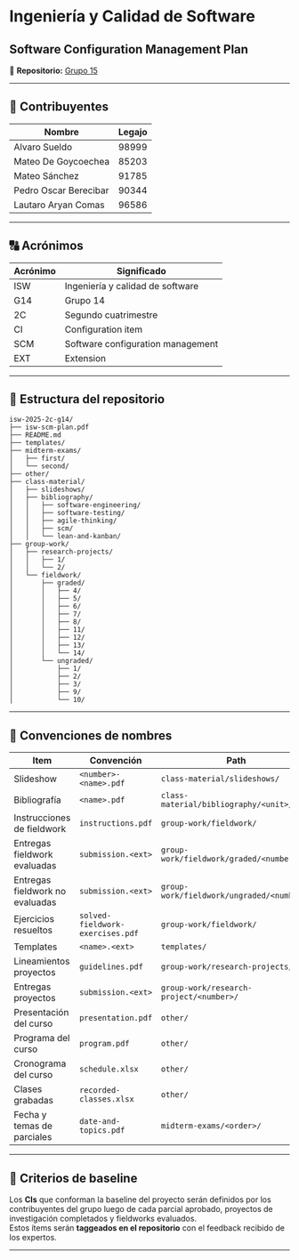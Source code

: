 # Ingeniería y Calidad de Software  
## Software Configuration Management Plan  

📌 **Repositorio:** [Grupo 15](https://github.com/sueldoalvaro/isw-2025-2c-g15.git)  

---

## 👥 Contribuyentes  

| Nombre                 | Legajo |
|-------------------------|--------|
| Alvaro Sueldo           | 98999  |
| Mateo De Goycoechea     | 85203  |
| Mateo Sánchez           | 91785  |
| Pedro Oscar Berecibar   | 90344  |
| Lautaro Aryan Comas     | 96586  |

---

## 🔠 Acrónimos  

| Acrónimo | Significado |
|----------|-------------|
| ISW      | Ingeniería y calidad de software |
| G14      | Grupo 14 |
| 2C       | Segundo cuatrimestre |
| CI       | Configuration item |
| SCM      | Software configuration management |
| EXT      | Extension |

---


## 📂 Estructura del repositorio

```text
isw-2025-2c-g14/
├── isw-scm-plan.pdf
├── README.md
├── templates/
├── midterm-exams/
│   ├── first/
│   └── second/
├── other/
├── class-material/
│   ├── slideshows/
│   ├── bibliography/
│   │   ├── software-engineering/
│   │   ├── software-testing/
│   │   ├── agile-thinking/
│   │   ├── scm/
│   │   └── lean-and-kanban/
├── group-work/
│   ├── research-projects/
│   │   ├── 1/
│   │   └── 2/
│   └── fieldwork/
│       ├── graded/
│       │   ├── 4/
│       │   ├── 5/
│       │   ├── 6/
│       │   ├── 7/
│       │   ├── 8/
│       │   ├── 11/
│       │   ├── 12/
│       │   ├── 13/
│       │   └── 14/
│       └── ungraded/
│           ├── 1/
│           ├── 2/
│           ├── 3/
│           ├── 9/
│           └── 10/
```

---

## 📑 Convenciones de nombres  

| Item | Convención | Path |
|------|------------|------|
| Slideshow | `<number>-<name>.pdf` | `class-material/slideshows/` |
| Bibliografía | `<name>.pdf` | `class-material/bibliography/<unit>/` |
| Instrucciones de fieldwork | `instructions.pdf` | `group-work/fieldwork/` |
| Entregas fieldwork evaluadas | `submission.<ext>` | `group-work/fieldwork/graded/<number>/` |
| Entregas fieldwork no evaluadas | `submission.<ext>` | `group-work/fieldwork/ungraded/<number>/` |
| Ejercicios resueltos | `solved-fieldwork-exercises.pdf` | `group-work/fieldwork/` |
| Templates | `<name>.<ext>` | `templates/` |
| Lineamientos proyectos | `guidelines.pdf` | `group-work/research-projects/` |
| Entregas proyectos | `submission.<ext>` | `group-work/research-project/<number>/` |
| Presentación del curso | `presentation.pdf` | `other/` |
| Programa del curso | `program.pdf` | `other/` |
| Cronograma del curso | `schedule.xlsx` | `other/` |
| Clases grabadas | `recorded-classes.xlsx` | `other/` |
| Fecha y temas de parciales | `date-and-topics.pdf` | `midterm-exams/<order>/` |

---

## 📌 Criterios de baseline  

Los **CIs** que conforman la baseline del proyecto serán definidos por los contribuyentes del grupo luego de cada parcial aprobado, proyectos de investigación completados y fieldworks evaluados.  
Estos ítems serán **taggeados en el repositorio** con el feedback recibido de los expertos.

---
